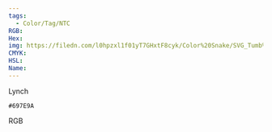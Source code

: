 ```yaml
---
tags:
  - Color/Tag/NTC
RGB:
Hex:
img: https://filedn.com/l0hpzxl1f01yT7GHxtF8cyk/Color%20Snake/SVG_Tumb%20Mass%20No%20Name/697E9A.svg
CMYK:
HSL:
Name:
---
```

Lynch
```palette
#697E9A
```
RGB
